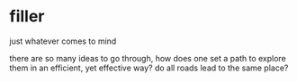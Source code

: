 # filler
just whatever comes to mind

there are so many ideas to go through, how does one set a path to explore them in an efficient, yet effective way?
do all roads lead to the same place?